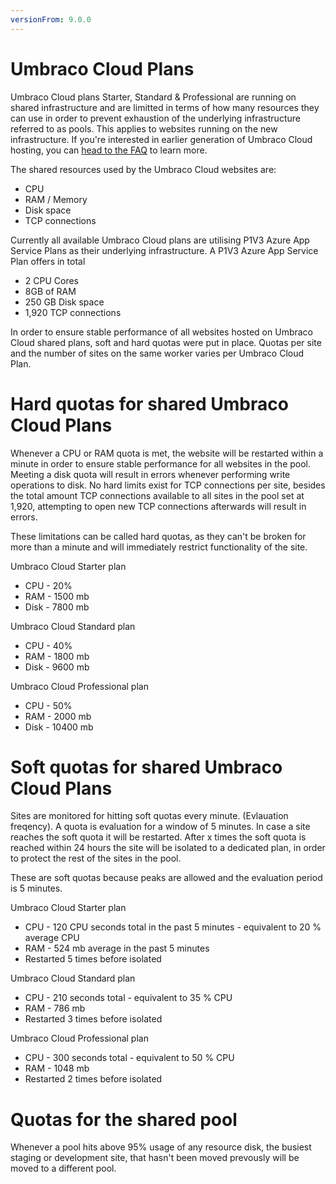 ```yaml
---
versionFrom: 9.0.0
---
```


# Umbraco Cloud Plans

Umbraco Cloud plans Starter, Standard & Professional are running on shared infrastructure and are limitted in terms of how many resources they can use in order to prevent exhaustion of the underlying infrastructure referred to as pools. This applies to websites running on the new infrastructure. If you're interested in earlier generation of Umbraco Cloud hosting, you can [head to the FAQ](../../Frequently-Asked-Questions) to learn more.

The shared resources used by the Umbraco Cloud websites are:

- CPU
- RAM / Memory
- Disk space
- TCP connections

Currently all available Umbraco Cloud plans are utilising P1V3 Azure App Service Plans as their underlying infrastructure. A P1V3 Azure App Service Plan offers in total

- 2 CPU Cores
- 8GB of RAM
- 250 GB Disk space
- 1,920 TCP connections

In order to ensure stable performance of all websites hosted on Umbraco Cloud shared plans, soft and hard quotas were put in place. Quotas per site and the number of sites on the same worker varies per Umbraco Cloud Plan.

# Hard quotas for shared Umbraco Cloud Plans

Whenever a CPU or RAM quota is met, the website will be restarted within a minute in order to ensure stable performance for all websites in the pool. Meeting a disk quota will result in errors whenever performing write operations to disk. No hard limits exist for TCP connections per site, besides the total amount TCP connections available to all sites in the pool set at 1,920, attempting to open new TCP connections afterwards will result in errors.

These limitations can be called hard quotas, as they can't be broken for more than a minute and will immediately restrict functionality of the site.

Umbraco Cloud Starter plan

- CPU - 20%
- RAM - 1500 mb
- Disk - 7800 mb

Umbraco Cloud Standard plan

- CPU - 40%
- RAM - 1800 mb
- Disk - 9600 mb

Umbraco Cloud Professional plan

- CPU - 50%
- RAM - 2000 mb
- Disk - 10400 mb

# Soft quotas for shared Umbraco Cloud Plans

Sites are monitored for hitting soft quotas every minute. (Evlauation freqency). A quota is evaluation for a window of 5 minutes. In case a site reaches the soft quota it will be restarted. After x times the soft quota is reached within 24 hours the site will be isolated to a dedicated plan, in order to protect the rest of the sites in the pool.

These are soft quotas because peaks are allowed and the evaluation period is 5 minutes.

Umbraco Cloud Starter plan

- CPU - 120 CPU seconds total in the past 5 minutes - equivalent to 20 % average CPU 
- RAM - 524 mb average in the past 5 minutes
- Restarted 5 times before isolated

Umbraco Cloud Standard plan

- CPU - 210 seconds total - equivalent to 35 % CPU 
- RAM - 786 mb 
- Restarted 3 times before isolated

Umbraco Cloud Professional plan

- CPU - 300 seconds total - equivalent to 50 % CPU 
- RAM - 1048 mb 
- Restarted 2 times before isolated

# Quotas for the shared pool

Whenever a pool hits above 95% usage of any resource disk, the busiest staging or development site, that hasn't been moved prevously will be moved to a different pool.
